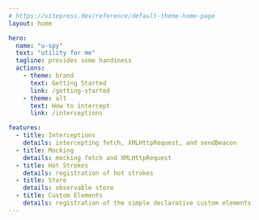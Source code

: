 ```yaml
---
# https://vitepress.dev/reference/default-theme-home-page
layout: home

hero:
  name: "u-spy"
  text: "utility for me"
  tagline: provides some handiness
  actions:
    - theme: brand
      text: Getting Started
      link: /getting-started
    - theme: alt
      text: How to intercept
      link: /interceptions

features:
  - title: Interceptions
    details: intercepting fetch, XMLHttpRequest, and sendBeacon
  - title: Mocking
    details: mocking fetch and XMLHttpRequest
  - title: Hot Strokes
    details: registration of hot strokes
  - title: Store
    details: observable store
  - title: Custom Elements
    details: registration of the simple declarative custom elements
---
```


